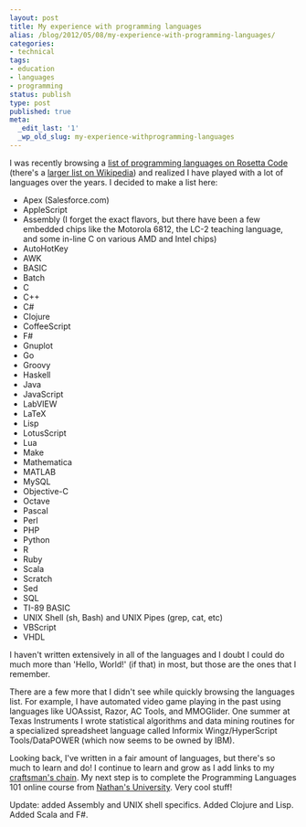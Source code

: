 ```yaml
---
layout: post
title: My experience with programming languages
alias: /blog/2012/05/08/my-experience-with-programming-languages/
categories:
- technical
tags:
- education
- languages
- programming
status: publish
type: post
published: true
meta:
  _edit_last: '1'
  _wp_old_slug: my-experience-withprogramming-languages
---
```

I was recently browsing a <a title="Rosetta Code: Programming Languages" href="http://rosettacode.org/wiki/Category:Programming_Languages">list of programming languages on Rosetta Code</a> (there's a <a title="Wikipedia: List of Programming Languages" href="http://en.wikipedia.org/wiki/List_of_programming_languages">larger list on Wikipedia</a>) and realized I have played with a lot of languages over the years. I decided to make a list here:

 * Apex (Salesforce.com)
 * AppleScript
 * Assembly (I forget the exact flavors, but there have been a few embedded chips like the Motorola 6812, the LC-2 teaching language, and some in-line C on various AMD and Intel chips)
 * AutoHotKey
 * AWK
 * BASIC
 * Batch
 * C
 * C++
 * C#
 * Clojure
 * CoffeeScript
 * F#
 * Gnuplot
 * Go
 * Groovy
 * Haskell
 * Java
 * JavaScript
 * LabVIEW
 * LaTeX
 * Lisp
 * LotusScript
 * Lua
 * Make
 * Mathematica
 * MATLAB
 * MySQL
 * Objective-C
 * Octave
 * Pascal
 * Perl
 * PHP
 * Python
 * R
 * Ruby
 * Scala
 * Scratch
 * Sed
 * SQL
 * TI-89 BASIC
 * UNIX Shell (sh, Bash) and UNIX Pipes (grep, cat, etc)
 * VBScript
 * VHDL

I haven't written extensively in all of the languages and I doubt I could do much more than 'Hello, World!' (if that) in most, but those are the ones that I remember.

There are a few more that I didn't see while quickly browsing the languages list. For example, I have automated video game playing in the past using languages like UOAssist, Razor, AC Tools, and MMOGlider. One summer at Texas Instruments I wrote statistical algorithms and data mining routines for a specialized spreadsheet language called Informix Wingz/HyperScript Tools/DataPOWER (which now seems to be owned by IBM).

Looking back, I've written in a fair amount of languages, but there's so much to learn and do! I continue to learn and grow as I add links to my <a title="Craftsman chain of improvement" href="http://japhr.blogspot.com/2009/03/my-chain.html">craftsman's chain</a>. My next step is to complete the Programming Languages 101 online course from <a title="Dr. Nathan Whitehead teaches programming languages" href="http://nathansuniversity.com/">Nathan's University</a>. Very cool stuff!

Update: added Assembly and UNIX shell specifics. Added Clojure and Lisp. Added Scala and F#.
